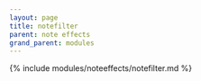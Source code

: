 ```yaml
---
layout: page
title: notefilter
parent: note effects
grand_parent: modules
---
```


{% include modules/noteeffects/notefilter.md %}
